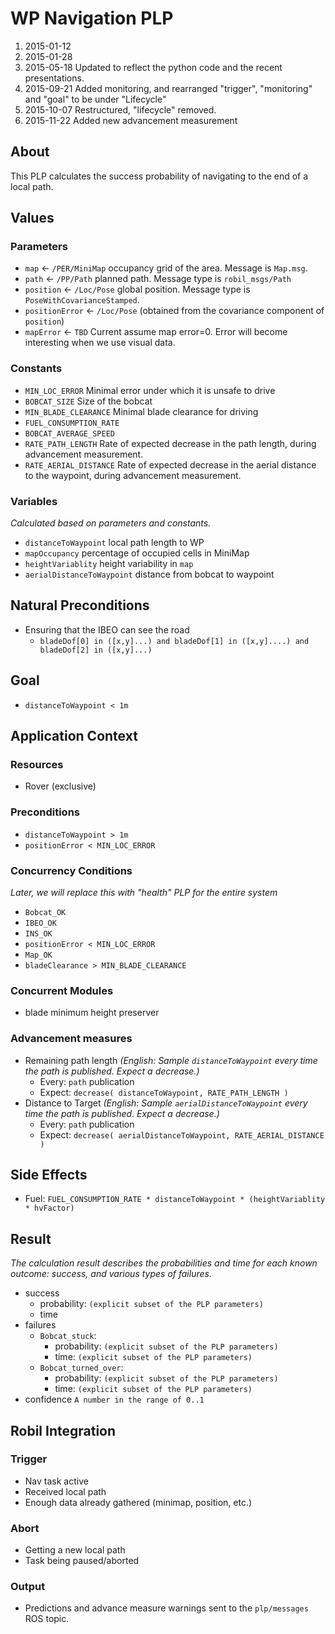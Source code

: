 # WP Navigation PLP

1. 2015-01-12
1. 2015-01-28
1. 2015-05-18 Updated to reflect the python code and the recent presentations.
1. 2015-09-21 Added monitoring, and rearranged "trigger", "monitoring" and "goal" to be under "Lifecycle"
1. 2015-10-07 Restructured, "lifecycle" removed.
1. 2015-11-22 Added new advancement measurement

## About
This PLP calculates the success probability of navigating to the end of a local path.

## Values
### Parameters
* `map` &larr; `/PER/MiniMap` occupancy grid of the area. Message is `Map.msg`.
* `path` &larr; `/PP/Path` planned path. Message type is `robil_msgs/Path`
* `position` &larr; `/Loc/Pose` global position. Message type is `PoseWithCovarianceStamped`.
* `positionError` &larr; `/Loc/Pose` (obtained from the covariance component of `position`)
* `mapError` &larr; `TBD` Current assume map error=0. Error will become interesting when we use visual data.

### Constants
* `MIN_LOC_ERROR` Minimal error under which it is unsafe to drive
* `BOBCAT_SIZE` Size of the bobcat
* `MIN_BLADE_CLEARANCE` Minimal blade clearance for driving
* `FUEL_CONSUMPTION_RATE`
* `BOBCAT_AVERAGE_SPEED`
* `RATE_PATH_LENGTH` Rate of expected decrease in the path length, during advancement measurement.
* `RATE_AERIAL_DISTANCE` Rate of expected decrease in the aerial distance to the waypoint, during advancement measurement.

### Variables
_Calculated based on parameters and constants._

* `distanceToWaypoint` local path length to WP
* `mapOccupancy` percentage of occupied cells in MiniMap
* `heightVariablity` height variability in `map`
* `aerialDistanceToWaypoint` distance from bobcat to waypoint

## Natural Preconditions
- Ensuring that the IBEO can see the road
  * `bladeDof[0] in ([x,y]...) and bladeDof[1] in ([x,y]....) and bladeDof[2] in ([x,y]...)`

## Goal
* `distanceToWaypoint < 1m`

## Application Context
### Resources
* Rover (exclusive)

### Preconditions
* `distanceToWaypoint > 1m`
* `positionError < MIN_LOC_ERROR`

### Concurrency Conditions
_Later, we will replace this with "health" PLP for the entire system_

* `Bobcat_OK`
* `IBEO_OK`
* `INS_OK`
* `positionError < MIN_LOC_ERROR`
* `Map_OK`
* `bladeClearance > MIN_BLADE_CLEARANCE`

### Concurrent Modules
* blade minimum height preserver

### Advancement measures
* Remaining path length _(English: Sample `distanceToWaypoint` every time the path is published. Expect a decrease.)_
  * Every: `path` publication
  * Expect: `decrease( distanceToWaypoint, RATE_PATH_LENGTH )`
* Distance to Target _(English: Sample `aerialDistanceToWaypoint` every time the path is published. Expect a decrease.)_
  * Every: `path` publication
  * Expect: `decrease( aerialDistanceToWaypoint, RATE_AERIAL_DISTANCE )`

## Side Effects
* Fuel: `FUEL_CONSUMPTION_RATE * distanceToWaypoint * (heightVariablity * hvFactor)`


## Result
_The calculation result describes the probabilities and time for each known outcome: success, and various types of failures._

* success
  * probability: `(explicit subset of the PLP parameters)`
  * time
* failures
  * `Bobcat_stuck`:
    * probability: `(explicit subset of the PLP parameters)`
    * time: `(explicit subset of the PLP parameters)`
  * `Bobcat_turned_over`:
    * probability: `(explicit subset of the PLP parameters)`
    * time: `(explicit subset of the PLP parameters)`
* confidence `A number in the range of 0..1`

## Robil Integration

### Trigger
* Nav task active
* Received local path
* Enough data already gathered (minimap, position, etc.)

### Abort
* Getting a new local path
* Task being paused/aborted

### Output
* Predictions and advance measure warnings sent to the `plp/messages` ROS topic.

